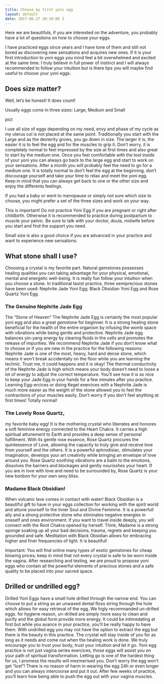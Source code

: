 ```yaml
---
title: Choose my first yoni egg
layout: default
date: 2017-06-27 20:10:00 Z
---
```

Here we are beautifuls, if you are interested on the adventure, you probably have a lot of questions on how to choose your eggs.

I have practiced eggs since years and I have tone of them and still not bored as discovering new sensations and acquires new ones.
If it is your first introduction to yoni eggs you mind feel a bit overwhelmed and excited at the same time. I truly believe in full power of instinct and I will  always recommended to follow your intuition but is there tips you will maybe find useful to choose your yoni eggs.

## Does size matter?
Well, let’s be honest! It does count!

Usually eggs come in three sizes: Large; Medium and Small

pict

I use all size of eggs depending on my need, envy and phase of my cycle as my uterus col is not placed at the same point.
Traditionally you start with the Large and as the dexterity grows, you go down in size. The larger it is, the easier it is to feel the egg and for the muscles to grip it.
Don’t worry, it is completely normal to feel impressed by the size at first times and also great to start by the medium one. Once you feel comfortable with the tool inside of your yoni you can always go back to the large egg and start to work on your sensations. After a month you will probably feel the need to go for a medium one.
It is totally normal to don’t feel the egg at the beginning, don’t discourage yourself and take your time to relax and meet the yoni egg.
Keep in mind that you can always get back to one or the other size and enjoy the differents feelings.

If you had a baby or went to menopause or simply not sure which size to choose, you might prefer a set of the three sizes and work on your way.

This is important! Do not practice Yoni Egg if you are pregnant or right after childbirth. Otherwise it is recommended to practice during postpartum to muscle your pelvic. Be sure to talk with your doctor, doula, midwife before you start and find the support you need.

Small size is also a good choice if you are advanced in your practice and want to experience new sensations.


## What stone shall I use?
Choosing a crystal is my favorite part. Natural gemstones possesses healing qualities you can taking advantage for your physical, emotional, mental and energetic well-being. It is really fun follow your intuition when you choose a stone.
In traditional taoist practice, three semiprecious stones have been used: Nephrite Jade Yoni Egg; Black Obsidian Yoni Egg and Rose Quartz Yoni Egg.

### The Genuine Nephrite Jade Egg
The “Stone of Heaven”
The Nephrite Jade Egg is certainly the most popular yoni egg and also a great gemstone for beginner. It is a strong healing stone beneficial for the health of the entire organism by infusing the womb space with vibrations while being gentle and protective.  Nephrite Jade egg balances yin-yang energy by clearing fluids in the cells and promotes the release of impurities.
We recommend Nephrite Jade if you don’t know what to choose or if you are new in the practice for the following reasons:
Nephrite Jade is one of the most, heavy, hard and dense stone, which means it won’t break accidentally on the floor while you are learning the technic. Trust me, it could happens and it is okay!
The thermal conductivity of the Nephrite Jade is high which means your body doesn’t need to loose a lot of energy to adjust the correct temperature. You’ll see how it is so nice to keep your Jade Egg in your hands for a few minutes after you practice.
Learning Egg-ercices or doing Kegel exercices with a Nephrite Jade is much more easier as the weight of the stone allowed you to feel the contractions of your muscles easily. Don’t worry if you don’t feel anything at first times! Totally normal!


### The Lovely Rose Quartz,
my favorite baby egg!
It is the mothering crystal who liberates and honores a soft feminine energy connected to the Heart Chakra. It carries a high spiritual attunement to Earth and provides a deep sense of personal fulfillment.
With its gentle rose essence, Rose Quartz procures the quintessence of Love, allowing the capacity to truly give and receive love from yourself and the others.
It is a powerful aphrodisiac, stimulates your imagination, develops your art creativity while bringing an envelope of love around you.
Rose Quartz soothing vibrations are a balm to the emotions, dissolves the barriers and blockages and gently nourisshes your heart.
If you are in love with love and need to be surrounded by, Rose Quartz is your new bonbon for your own sexy bliss.

### Madame Black Obsidian!
When volcanic lave comes in contact with water!
Black Obsidian is a beautiful gift to have in your eggs collection for working with the spirit world and attune yourself to the Inner Soul and Divine Feminine. It is a powerfull ally and a strong protective stone who eliminates negative energies in oneself and ones environment. If you want to travel inside deeply, you will connect with the Root Chakra opened by herself.
Think, Madame is a strong sponge soaking up all your bad decisions, trauma, regrets and keeping you grounded and safe. Meditation with Black Obsidian allows for embracing higher and finer frequencies of light. It is beautiful!

Important:  You will find online many types of exotic gemstones for cheap blowing prices; keep in mind that not every crystal is safe to be worn inside the vagina. After researching and testing, we are proud to propose yoni eggs who contain all the powerful elements of precious stones and a safe quality to be placed into your sacred space.

## Drilled or undrilled egg?
Drilled Yoni Eggs have a small hole drilled through the narrow end. You can choose to put a string as an unwaxed dental floss string through the hole which allows for easy retrieval of the egg.
We higly recommanded un-drilled eggs.
for hygiene reason, un-drilled are simply more easy to clean and purify and the global form provide more energy. It could be intimedating at first but while you avance in your practice, you’ll be really happy to have them. With undrilled egg you may not have the option to extract the egg but there is the beauty in this practice. The crystal will stay inside of you for as long as it needs and come out when the healing work is done.
We truly encourage you to trust your body, trust your intuition and let it go.
Yoni egg practice is not just vagina series exercices, those eggs will assist you on your path of spiritual transformation.
Letting go is one of the hardest thing for us, I promess the results will mezmerised you.
Don’t worry the egg won’t get “lost”! There is no reason of harm in wearing the egg 24h or even longer and you can always intercourse and put it out.
After few weeks of practice, you’ll learn how being able to push the egg out with your vagina muscles.
